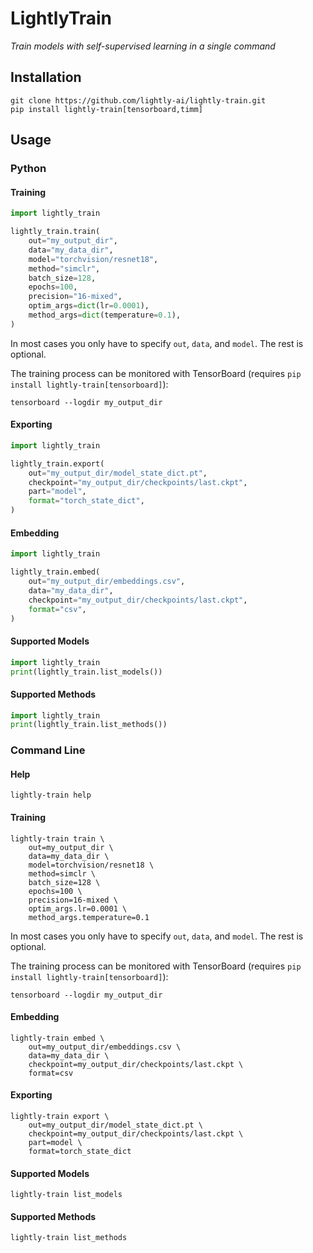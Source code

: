 # LightlyTrain

*Train models with self-supervised learning in a single command*

## Installation

```
git clone https://github.com/lightly-ai/lightly-train.git
pip install lightly-train[tensorboard,timm]
```

## Usage

### Python

#### Training
```python
import lightly_train

lightly_train.train(
    out="my_output_dir",
    data="my_data_dir",
    model="torchvision/resnet18",
    method="simclr",
    batch_size=128,
    epochs=100,
    precision="16-mixed",
    optim_args=dict(lr=0.0001),
    method_args=dict(temperature=0.1),
)
```

In most cases you only have to specify `out`, `data`, and `model`. The rest is optional.

The training process can be monitored with TensorBoard (requires 
`pip install lightly-train[tensorboard]`):
```
tensorboard --logdir my_output_dir
```

#### Exporting
```python
import lightly_train

lightly_train.export(
    out="my_output_dir/model_state_dict.pt",
    checkpoint="my_output_dir/checkpoints/last.ckpt",
    part="model",
    format="torch_state_dict",
)
```

#### Embedding
```python
import lightly_train

lightly_train.embed(
    out="my_output_dir/embeddings.csv",
    data="my_data_dir",
    checkpoint="my_output_dir/checkpoints/last.ckpt",
    format="csv",
)
```

#### Supported Models
```python
import lightly_train
print(lightly_train.list_models())
```

#### Supported Methods
```python
import lightly_train
print(lightly_train.list_methods())
```



### Command Line

#### Help
```
lightly-train help
```

#### Training
```
lightly-train train \
    out=my_output_dir \
    data=my_data_dir \
    model=torchvision/resnet18 \
    method=simclr \
    batch_size=128 \
    epochs=100 \
    precision=16-mixed \
    optim_args.lr=0.0001 \
    method_args.temperature=0.1
```

In most cases you only have to specify `out`, `data`, and `model`. The rest is optional.

The training process can be monitored with TensorBoard (requires 
`pip install lightly-train[tensorboard]`):
```
tensorboard --logdir my_output_dir
```

#### Embedding
```
lightly-train embed \
    out=my_output_dir/embeddings.csv \
    data=my_data_dir \
    checkpoint=my_output_dir/checkpoints/last.ckpt \
    format=csv
```

#### Exporting
```
lightly-train export \
    out=my_output_dir/model_state_dict.pt \
    checkpoint=my_output_dir/checkpoints/last.ckpt \
    part=model \
    format=torch_state_dict
```


#### Supported Models
```
lightly-train list_models
```

#### Supported Methods
```
lightly-train list_methods
```
